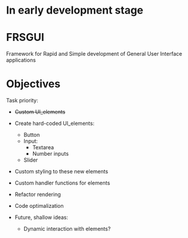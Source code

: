 # In early development stage

# FRSGUI 
Framework for Rapid and Simple development of General User Interface applications


# Objectives

Task priority: 
  - ~~Custom UI_elements~~
  - Create hard-coded UI_elements: 
      - Button 
      - Input: 
          - Textarea 
          - Number inputs 
      - Slider 
  - Custom styling to these new elements 
  - Custom handler functions for elements 

   - Refactor rendering
   - Code optimalization

  - Future, shallow ideas:
    - Dynamic interaction with elements?
  
